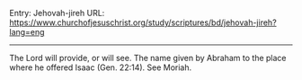 Entry: Jehovah-jireh
URL: https://www.churchofjesuschrist.org/study/scriptures/bd/jehovah-jireh?lang=eng

---

The Lord will provide, or will see. The name given by Abraham to the place where he offered Isaac (Gen. 22:14). See Moriah.
